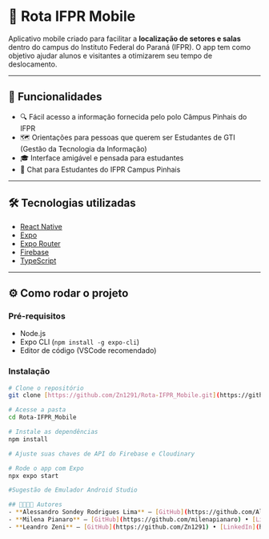 # 📱 Rota IFPR Mobile

Aplicativo mobile criado para facilitar a **localização de setores e salas** dentro do campus do Instituto Federal do Paraná (IFPR). O app tem como objetivo ajudar alunos e visitantes a otimizarem seu tempo de deslocamento.

---

## 🚀 Funcionalidades

- 🔍 Fácil acesso a informação fornecida pelo polo Cãmpus Pinhais do IFPR
- 🗺️ Orientações para pessoas que querem ser Estudantes de GTI (Gestão da Tecnologia da Informação)
- 🎓 Interface amigável e pensada para estudantes
- 📌 Chat para Estudantes do IFPR Campus Pinhais

---

## 🛠️ Tecnologias utilizadas

- [React Native](https://reactnative.dev/)
- [Expo](https://expo.dev/)
- [Expo Router](https://expo.github.io/router/)
- [Firebase](https://firebase.google.com/)
- [TypeScript](https://www.typescriptlang.org/)

---

## ⚙️ Como rodar o projeto

### Pré-requisitos
- Node.js
- Expo CLI (`npm install -g expo-cli`)
- Editor de código (VSCode recomendado)

### Instalação

```bash
# Clone o repositório
git clone [https://github.com/Zn1291/Rota-IFPR_Mobile.git](https://github.com/Al3s4ndr0/Rota_IFPR_LINKEDIN)

# Acesse a pasta
cd Rota-IFPR_Mobile

# Instale as dependências
npm install

# Ajuste suas chaves de API do Firebase e Cloudinary

# Rode o app com Expo
npx expo start

#Sugestão de Emulador Android Studio

## 👨‍👩‍👧‍👦 Autores
- **Alessandro Sondey Rodrigues Lima** – [GitHub](https://github.com/Al3s4ndr0) • [LinkedIn](https://www.linkedin.com/in/alessandrosondey/)
- **Milena Pianaro** – [GitHub](https://github.com/milenapianaro) • [LinkedIn](https://www.linkedin.com/in/milenapianaro/)
- **Leandro Zeni** – [GitHub](https://github.com/Zn1291) • [LinkedIn](https://www.linkedin.com/in/leandrozeni/)
